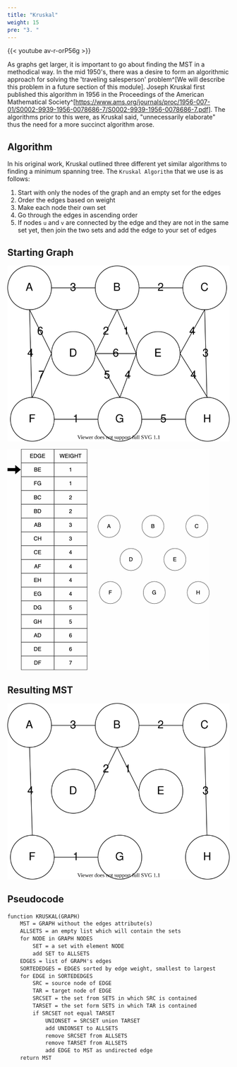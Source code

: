 ```yaml
---
title: "Kruskal"
weight: 15
pre: "3. "
---
```

{{< youtube av-r-orP56g  >}}


As graphs get larger, it is important to go about finding the MST in a methodical way. In the mid 1950's, there was a desire to form an algorithmic approach for solving the 'traveling salesperson' problem^[We will describe this problem in a future section of this module]. Joseph Kruskal first published this algorithm in 1956 in the Proceedings of the American Mathematical Society^[https://www.ams.org/journals/proc/1956-007-01/S0002-9939-1956-0078686-7/S0002-9939-1956-0078686-7.pdf]. The algorithms prior to this were, as Kruskal said, "unnecessarily elaborate" thus the need for a more succinct algorithm arose. 


Algorithm
---
In his original work, Kruskal outlined three different yet similar algorithms to finding a minimum spanning tree. The `Kruskal Algorithm` that we use is as follows: 

1. Start with only the nodes of the graph and an empty set for the edges
1. Order the edges based on weight
1. Make each node their own set
1. Go through the edges in ascending order
1. If nodes `u` and `v` are connected by the edge and they are not in the same set yet, then join the two sets and add the edge to your set of edges

Starting Graph
---
![Kruskal Example Start](images/9/315_9_Lex.svg)


![Kruskal Example GIF](images/9/kruskal.gif)

Resulting MST
---
![Kruskal Example Result](images/9/315_9_Kdone.svg)




Pseudocode
---
``` tex
function KRUSKAL(GRAPH)
    MST = GRAPH without the edges attribute(s)
    ALLSETS = an empty list which will contain the sets
    for NODE in GRAPH NODES
        SET = a set with element NODE
        add SET to ALLSETS
    EDGES = list of GRAPH's edges
    SORTEDEDGES = EDGES sorted by edge weight, smallest to largest
    for EDGE in SORTEDEDGES
        SRC = source node of EDGE
        TAR = target node of EDGE
        SRCSET = the set from SETS in which SRC is contained
        TARSET = the set form SETS in which TAR is contained
        if SRCSET not equal TARSET
            UNIONSET = SRCSET union TARSET
            add UNIONSET to ALLSETS
            remove SRCSET from ALLSETS
            remove TARSET from ALLSETS
            add EDGE to MST as undirected edge
    return MST
```
